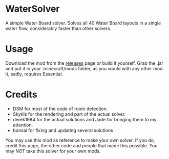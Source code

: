 # WaterSolver
A simple Water Board solver. Solves all 40 Water Board layouts in a single water flow, considerably faster than other solvers.

# Usage
Download the mod from the [releases](https://github.com/Desco18/WaterSolver/releaes) page or build it yourself.
Grab the .jar and put it in your .minecraft/mods folder, as you would with any other mod.
It, sadly, requires Essential.

# Credits
- DSM for most of the code of room detection.
- Skytils for the rendering and part of the actual solver.
- derek1984 for the actual solutions and Jade for bringing them to my attention.
- bonsai for fixing and updating several solutions

You may use this mod as reference to make your own solver. If you do, credit this page, the other code and people that made this possible.
You may NOT take this solver for your own mods.
